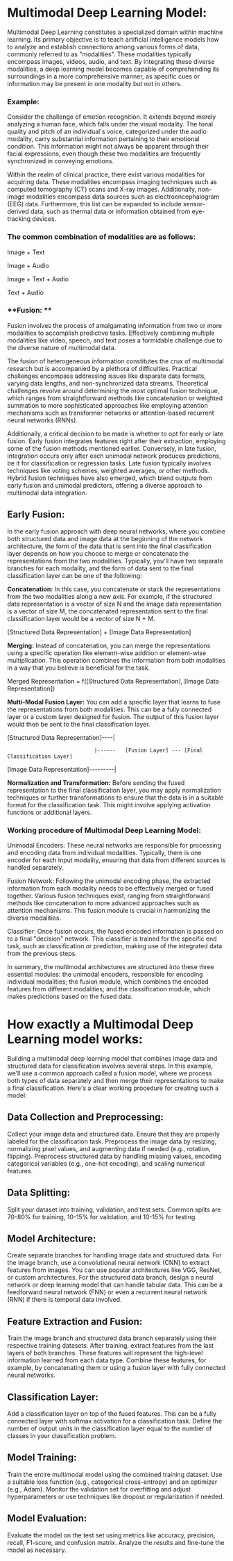 # Multimodal Deep Learning Model:

Multimodal Deep Learning constitutes a specialized domain within machine learning. Its primary objective is to teach artificial intelligence models how to analyze and establish connections among various forms of data, commonly referred to as "modalities". These modalities typically encompass images, videos, audio, and text. By integrating these diverse modalities, a deep learning model becomes capable of comprehending its surroundings in a more comprehensive manner, as specific cues or information may be present in one modality but not in others. 

### Example:

Consider the challenge of emotion recognition. It extends beyond merely analyzing a human face, which falls under the visual modality. The tonal quality and pitch of an individual's voice, categorized under the audio modality, carry substantial information pertaining to their emotional condition. This information might not always be apparent through their facial expressions, even though these two modalities are frequently synchronized in conveying emotions. 

Within the realm of clinical practice, there exist various modalities for acquiring data. These modalities encompass imaging techniques such as computed tomography (CT) scans and X-ray images. Additionally, non-image modalities encompass data sources such as electroencephalogram (EEG) data. Furthermore, this list can be expanded to include sensor-derived data, such as thermal data or information obtained from eye-tracking devices.

### **The common combination of modalities are as follows:** 

Image + Text 

Image + Audio 

Image + Text + Audio 

Text + Audio 

### **Fusion: **

Fusion involves the process of amalgamating information from two or more modalities to accomplish predictive tasks. Effectively combining multiple modalities like video, speech, and text poses a formidable challenge due to the diverse nature of multimodal data.  

The fusion of heterogeneous information constitutes the crux of multimodal research but is accompanied by a plethora of difficulties. Practical challenges encompass addressing issues like disparate data formats, varying data lengths, and non-synchronized data streams. Theoretical challenges revolve around determining the most optimal fusion technique, which ranges from straightforward methods like concatenation or weighted summation to more sophisticated approaches like employing attention mechanisms such as transformer networks or attention-based recurrent neural networks (RNNs). 

Additionally, a critical decision to be made is whether to opt for early or late fusion. Early fusion integrates features right after their extraction, employing some of the fusion methods mentioned earlier. Conversely, in late fusion, integration occurs only after each unimodal network produces predictions, be it for classification or regression tasks. Late fusion typically involves techniques like voting schemes, weighted averages, or other methods. Hybrid fusion techniques have also emerged, which blend outputs from early fusion and unimodal predictors, offering a diverse approach to multimodal data integration.


## Early Fusion:

In the early fusion approach with deep neural networks, where you combine both structured data and image data at the beginning of the network architecture, the form of the data that is sent into the final classification layer depends on how you choose to merge or concatenate the representations from the two modalities. Typically, you'll have two separate branches for each modality, and the form of data sent to the final classification layer can be one of the following:

**Concatenation:** In this case, you concatenate or stack the representations from the two modalities along a new axis. For example, if the structured data representation is a vector of size N and the image data representation is a vector of size M, the concatenated representation sent to the final classification layer would be a vector of size N + M.

[Structured Data Representation] + [Image Data Representation]


**Merging:** Instead of concatenation, you can merge the representations using a specific operation like element-wise addition or element-wise multiplication. This operation combines the information from both modalities in a way that you believe is beneficial for the task.

Merged Representation = f([Structured Data Representation], [Image Data Representation])


**Multi-Modal Fusion Layer:** You can add a specific layer that learns to fuse the representations from both modalities. This can be a fully connected layer or a custom layer designed for fusion. The output of this fusion layer would then be sent to the final classification layer.

[Structured Data Representation]----|

                                |------   [Fusion Layer] --- [Final Classification Layer]

[Image Data Representation]---------| 


**Normalization and Transformation:** Before sending the fused representation to the final classification layer, you may apply normalization techniques or further transformations to ensure that the data is in a suitable format for the classification task. This might involve applying activation functions or additional layers.



 ### **Working procedure of Multimodal Deep Learning Model:**

Unimodal Encoders: These neural networks are responsible for processing and encoding data from individual modalities. Typically, there is one encoder for each input modality, ensuring that data from different sources is handled separately. 

Fusion Network: Following the unimodal encoding phase, the extracted information from each modality needs to be effectively merged or fused together. Various fusion techniques exist, ranging from straightforward methods like concatenation to more advanced approaches such as attention mechanisms. This fusion module is crucial in harmonizing the diverse modalities. 

Classifier: Once fusion occurs, the fused encoded information is passed on to a final "decision" network. This classifier is trained for the specific end task, such as classification or prediction, making use of the integrated data from the previous steps. 

In summary, the multimodal architectures are structured into these three essential modules: the unimodal encoders, responsible for encoding individual modalities; the fusion module, which combines the encoded features from different modalities; and the classification module, which makes predictions based on the fused data. 


# How exactly a Multimodal Deep Learning model works:


Building a multimodal deep learning model that combines image data and structured data for classification involves several steps. In this example, we'll use a common approach called a fusion model, where we process both types of data separately and then merge their representations to make a final classification. Here's a clear working procedure for creating such a model:

## Data Collection and Preprocessing:

Collect your image data and structured data. Ensure that they are properly labeled for the classification task.
Preprocess the image data by resizing, normalizing pixel values, and augmenting data if needed (e.g., rotation, flipping).
Preprocess structured data by handling missing values, encoding categorical variables (e.g., one-hot encoding), and scaling numerical features.

## Data Splitting:

Split your dataset into training, validation, and test sets. Common splits are 70-80% for training, 10-15% for validation, and 10-15% for testing.

## Model Architecture:

Create separate branches for handling image data and structured data.
For the image branch, use a convolutional neural network (CNN) to extract features from images. You can use popular architectures like VGG, ResNet, or custom architectures.
For the structured data branch, design a neural network or deep learning model that can handle tabular data. This can be a feedforward neural network (FNN) or even a recurrent neural network (RNN) if there is temporal data involved.

## Feature Extraction and Fusion:

Train the image branch and structured data branch separately using their respective training datasets.
After training, extract features from the last layers of both branches. These features will represent the high-level information learned from each data type.
Combine these features, for example, by concatenating them or using a fusion layer with fully connected neural networks.

## Classification Layer:

Add a classification layer on top of the fused features. This can be a fully connected layer with softmax activation for a classification task.
Define the number of output units in the classification layer equal to the number of classes in your classification problem.

## Model Training:

Train the entire multimodal model using the combined training dataset. Use a suitable loss function (e.g., categorical cross-entropy) and an optimizer (e.g., Adam).
Monitor the validation set for overfitting and adjust hyperparameters or use techniques like dropout or regularization if needed.

## Model Evaluation:

Evaluate the model on the test set using metrics like accuracy, precision, recall, F1-score, and confusion matrix.
Analyze the results and fine-tune the model as necessary.